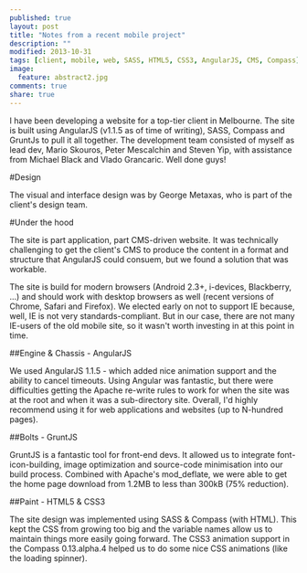 ```yaml
---
published: true
layout: post
title: "Notes from a recent mobile project"
description: ""
modified: 2013-10-31
tags: [client, mobile, web, SASS, HTML5, CSS3, AngularJS, CMS, Compass]
image:
  feature: abstract2.jpg
comments: true
share: true
---
```


I have been developing a website for a top-tier client in Melbourne. The site is built using AngularJS (v1.1.5 as of time of writing), SASS, Compass and GruntJs to pull it all together. The development team consisted of myself as lead dev, Mario Skouros, Peter Mescalchin and Steven Yip, with assistance from Michael Black and Vlado Grancaric. Well done guys!

#Design

The visual and interface design was by George Metaxas, who is part of the client's design team.

#Under the hood

The site is part application, part CMS-driven website. It was technically challenging to get the client's CMS to produce the content in a format and structure that AngularJS could consuem, but we found a solution that was workable.

The site is build for modern browsers (Android 2.3+, i-devices, Blackberry, ...) and should work with desktop browsers as well (recent versions of Chrome, Safari and Firefox). We elected early on not to support IE because, well, IE is not very standards-compliant. But in our case, there are not many IE-users of the old mobile site, so it wasn't worth investing in at this point in time.

##Engine & Chassis - AngularJS

We used AngularJS 1.1.5 - which added nice animation support and the ability to cancel timeouts. Using Angular was fantastic, but there were difficulties getting the Apache re-write rules to work for when the site was at the root and when it was a sub-directory site. Overall, I'd highly recommend using it for web applications and websites (up to N-hundred pages).

##Bolts - GruntJS

GruntJS is a fantastic tool for front-end devs. It allowed us to integrate font-icon-building, image optimization and source-code minimisation into our build process. Combined with Apache's mod_deflate, we were able to get the home page download from 1.2MB to less than 300kB (75% reduction).

##Paint - HTML5 & CSS3

The site design was implemented using SASS & Compass (with HTML). This kept the CSS from growing too big and the variable names allow us to maintain things more easily going forward. The CSS3 animation support in the Compass 0.13.alpha.4 helped us to do some nice CSS animations (like the loading spinner).

